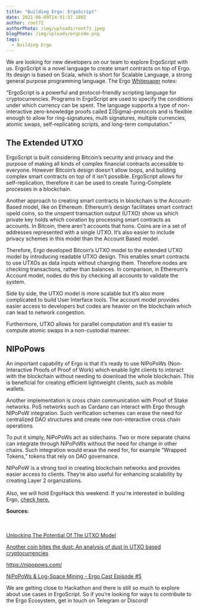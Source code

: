 ```yaml
---
title: "Building Ergo: ErgoScript"
date: 2021-06-09T14:51:57.188Z
author: root7Z
authorPhoto: /img/uploads/root7z.jpeg
blogPhoto: /img/uploads/ergcode.png
tags:
  - Building Ergo
---
```

<!--StartFragment-->

We are looking for new developers on our team to explore ErgoScript with us. ErgoScript is a novel language to create smart contracts on top of Ergo. Its design is based on Scala, which is short for Scalable Language, a strong general purpose programming language. The Ergo [Whitepaper](https://ergoplatform.org/docs/ErgoScript.pdf) notes:



“ErgoScript is a powerful and protocol-friendly scripting language for cryptocurrencies. Programs in ErgoScript are used to specify the conditions under which currency can be spent. The language supports a type of non-interactive zero-knowledge proofs called Σ(Sigma)-protocols and is flexible enough to allow for ring-signatures, multi signatures, multiple currencies, atomic swaps, self-replicating scripts, and long-term computation.”



## The Extended UTXO



ErgoScript is built considering Bitcoin’s security and privacy and the purpose of making all kinds of complex financial contracts accessible to everyone. However Bitcoin’s design doesn’t allow loops, and building complex smart contracts on top of it isn’t possible. ErgoScript allows for self-replication, therefore it can be used to create Turing-Complete processes in a blockchain.



Another approach to creating smart contracts in blockchain is the Account-Based model, like on Ethereum. Ethereum’s design facilitates smart contract opeld coins, so the unspent transaction output (UTXO) show us which private key holds which coiration by processing smart contracts as accounts. In Bitcoin, there aren't accounts that hons. Coins are in a set of addresses represented with a single UTXO. It’s also easier to include privacy schemes in this model than the Account Based model.



Therefore, Ergo developed Bitcoin’s UTXO model to the extended UTXO model by introducing readable UTXO design. This enables smart contracts to use UTXOs as data inputs without changing them. Therefore nodes are checking transactions, rather than balances. In comparison, in Ethereum’s Account model, nodes do this by checking all accounts to validate the system.



Side by side, the UTXO model is more scalable but it’s also more complicated to build User Interface tools. The account model provides easier access to developers but codes are heavier on the blockchain which can lead to network congestion. 



Furthermore, UTXO allows for parallel computation and it’s easier to compute atomic swaps in a non-custodial manner. 



## NIPoPows



An important capability of Ergo is that it’s ready to use NIPoPoWs (Non-Interactive Proofs of Proof of Work) which enable light clients to interact with the blockchain without needing to download the whole blockchain. This is beneficial for creating efficient lightweight clients, such as mobile wallets. 



Another implementation is cross chain communication with Proof of Stake networks. PoS networks such as Cardano can interact with Ergo through NIPoPoW integration. Such verification schemes can erase the need for centralized DAO structures and create new non-interactive cross chain operations. 



To put it simply, NiPoPoWs act as sidechains. Two or more separate chains can integrate through NiPoPoWs without the need for change in other chains. Such integration would erase the need for, for example “Wrapped Tokens,” tokens that rely on DAO governance. 



NIPoPoW is a strong tool in creating blockchain networks and provides easier access to clients. They’re also useful for enhancing scalability by creating Layer 2 organizations. \
\
Also, we will hold ErgoHack this weekend. If you're interested in building Ergo, [check here.](https://ergoplatform.org/en/blog/2021-06-04-ergo-community-launches-its-first-hackathon-ergohack/)



**Sources:**

\
\
[Unlocking The Potential Of The UTXO Model](https://github.com/Emurgo/Emurgo-Research/blob/master/smart-contracts/Unlocking%20The%20Potential%20Of%20The%20UTXO%20Model.md)



[Another coin bites the dust: An analysis of dust in UTXO based cryptocurrencies](https://eprint.iacr.org/2018/513.pdf)



<https://nipopows.com/> 



[NiPoPoWs & Log-Space Mining - Ergo Cast Episode #5](https://www.youtube.com/watch?v=OUjxar1WCmo)



We are getting close to Hackathon and there is still so much to explore about use cases in ErgoScript. So if you’re looking for ways to contribute to the Ergo Ecosystem, get in touch on Telegram or Discord!



<!--EndFragment-->